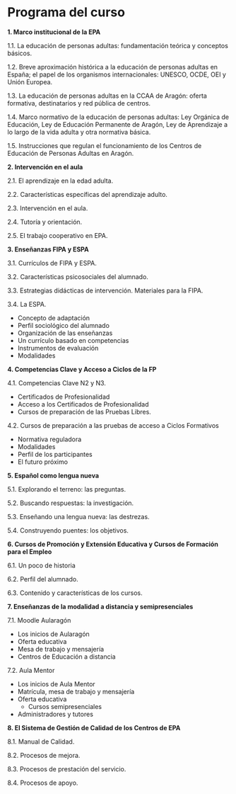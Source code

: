 # Programa del curso

**1. Marco institucional de la EPA**

1.1. La educación de personas adultas: fundamentación teórica y conceptos básicos.

1.2. Breve aproximación histórica a la educación de personas adultas en España; el papel de los organismos internacionales: UNESCO, OCDE, OEI y Unión Europea.

1.3. La educación de personas adultas en la CCAA de Aragón: oferta formativa, destinatarios y red pública de centros.

1.4. Marco normativo de la educación de personas adultas: Ley Orgánica de Educación, Ley de Educación Permanente de Aragón, Ley de Aprendizaje a lo largo de la vida adulta y otra normativa básica.

1.5. Instrucciones que regulan el funcionamiento de los Centros de Educación de Personas Adultas en Aragón.

**2. Intervención en el aula**

2.1. El aprendizaje en la edad adulta.

2.2. Características específicas del aprendizaje adulto.

2.3. Intervención en el aula.

2.4. Tutoría y orientación.

2.5. El trabajo cooperativo en EPA.

**3. Enseñanzas FIPA y ESPA**

3.1. Currículos de FIPA y ESPA.

3.2. Características psicosociales del alumnado.

3.3. Estrategias didácticas de intervención. Materiales para la FIPA.

3.4. La ESPA.

* Concepto de adaptación
* Perfil sociológico del alumnado
* Organización de las enseñanzas
* Un currículo basado en competencias
* Instrumentos de evaluación
* Modalidades

**4. Competencias Clave y Acceso a Ciclos de la FP**

4.1. Competencias Clave N2 y N3.

* Certificados de Profesionalidad
* Acceso a los Certificados de Profesionalidad
* Cursos de preparación de las Pruebas Libres.

4.2. Cursos de preparación a las pruebas de acceso a Ciclos Formativos

* Normativa reguladora
* Modalidades
* Perfil de los participantes
* El futuro próximo

**5. Español como lengua nueva**

5.1. Explorando el terreno: las preguntas.

5.2. Buscando respuestas: la investigación.

5.3. Enseñando una lengua nueva: las destrezas.

5.4. Construyendo puentes: los objetivos.

**6. Cursos de Promoción y Extensión Educativa y Cursos de Formación para el Empleo**

6.1. Un poco de historia

6.2. Perfil del alumnado.

6.3. Contenido y características de los cursos.

**7.  Enseñanzas de la modalidad a distancia y semipresenciales**

7.1. Moodle Aularagón

* Los inicios de Aularagón
* Oferta educativa
* Mesa de trabajo y mensajería
* Centros de Educación a distancia

7.2. Aula Mentor

* Los inicios de Aula Mentor
* Matrícula, mesa de trabajo y mensajería
* Oferta educativa
  * Cursos semipresenciales
* Administradores y tutores

**8.  El Sistema de Gestión de Calidad de los Centros de EPA**

8.1. Manual de Calidad.

8.2. Procesos de mejora.

8.3. Procesos de prestación del servicio.

8.4. Procesos de apoyo.


